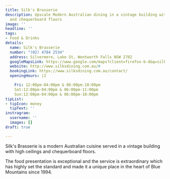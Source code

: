 ```yaml
---
title: Silk's Brasserie
description: Upscale Modern Australian dining in a vintage building with high ceilings
  and chequerboard floors
image: ''
headline: ''
tags:
- Food & Drinks
details:
  name: Silk's Brasserie
  number: "(02) 4784 2534"
  address: Silvermere, Lake St, Wentworth Falls NSW 2782
  googleMapsLink: https://www.google.com/maps?client=firefox-b-d&q=silk%27s+brasserie&um=1&ie=UTF-8&sa=X&ved=2ahUKEwjcwNfxju74AhUByHMBHYh2BZQQ_AUoAXoECAIQAw
  website: http://www.silksdining.com.au/#
  bookingLink: https://www.silksdining.com.au/contact/
  openingHours: |2

    Fri: 12:00pm-04:00pm & 06:00pm-10:00pm
    Sat:12:00pm-04:00pm & 06:00pm-11:00pm
    Sun:12:00pm-04:00pm & 06:00pm-10:00pm
tipList:
- tipIcon: money
  tipText: ''
instragram:
  username: ''
  images: []
draft: true

---
```

Silk's Brasserie is a modern Australian cuisine served in a vintage building with high ceilings and chequerboard floors. 

The food presentation is exceptional and the service is extraordinary which has highly set the standard  and made it a unique place in the heart of Blue Mountains since 1994. 